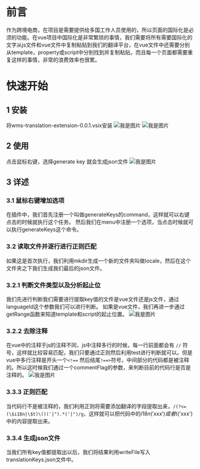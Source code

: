 # 前言
作为跨境电商，在项目是需要提供给多国工作人员使用的，所以页面的国际化是必须的功能。在vue项目中国际化是非常繁琐的事情，我们需要将所有需要国际化的文字从js文件和vue文件中复制粘贴到我们的翻译平台，在vue文件中还需要分别从template，property或script中分别找到并复制粘贴，而且每一个页面都需要重复这样的事情，非常的浪费效率也很累。

# 快速开始
## 1 安装
将wms-translation-extension-0.0.1.vsix安装
![我是图片](https://github.com/ZhengnanZhang/wms-translation-extension/master/image/安装插件.jpg)
![我是图片](https://github.com/ZhengnanZhang/wms-translation-extension/master/image/选取vsix文件.jpg)
## 2 使用
点击鼠标右键，选择generate key 就会生成json文件
![我是图片](https://github.com/ZhengnanZhang/wms-translation-extension/master/image/如何使用.jpg)

## 3 详述
### 3.1 鼠标右键增加选项
在插件中，我们首先注册一个叫做generateKeys的command，这样就可以右键点击的时候就执行这个任务。
然后我们在menu中注册一个选项，当点击时候就可以执行generateKeys这个命令。
### 3.2 读取文件并逐行进行正则匹配
如果这是首次执行，我们利用mkdir生成一个新的文件夹叫做locale，然后在这个文件夹之下我们生成我们最后的json文件。
### 3.2.1 判断文件类型以及分析起止位
我们先进行判断我们需要进行提取key值的文件是vue文件还是js文件，通过languageId这个参数我们可以进行判断。
如果是vue文件，我们再进一步通过getRange函数来知道template和script的起止位置。
![我是图片](https://github.com/ZhengnanZhang/wms-translation-extension/master/image/判断文件类型.jpg)
### 3.2.2 去除注释
在vue中的注释于js的注释不同，js中注释多行的时候，每一行前面都会有 `//` 符号，这样就比较容易匹配，我们只要通过正则然后利用test进行判断就可以。但是vue中多行注释是开头一个`<!==` 然后结尾`!==>`符号，中间部分的代码都是被注释的。所以这时候我们通过一个commentFlag的参数，来判断目前的代码行是否是注释的。
![我是图片](https://github.com/ZhengnanZhang/wms-translation-extension/master/image/跳过注释.jpg)
### 3.3.3 正则匹配
当代码行不是被注释的，我们利用正则将需要添加翻译的字段提取出来，`/(?<=(\$i18n|\$t)\()('|").*('|")/g`，这样就可以把代码中的$i18n('xxx')或者$t('xxx')中的内容提取出来。
### 3.3.4 生成json文件
当我们所有key值都提取出以后，我们将结果利用writeFile写入translationKeys.json文件中。
